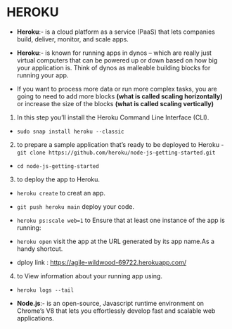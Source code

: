 # HEROKU

- **Heroku**:- is a cloud platform as a service (PaaS) that lets companies build, deliver, monitor, and scale apps.

- **Heroku**:- is known for running apps in dynos – which are really just virtual computers that can be powered up or down based on how big your application is. Think of dynos as malleable building blocks for running your app.

- If you want to process more data or run more complex tasks, you are going to need to add more blocks **(what is called scaling horizontally)** or increase the size of the blocks **(what is called scaling vertically)**

1. In this step you’ll install the Heroku Command Line Interface (CLI).
- ```sudo snap install heroku --classic```

2. to prepare a sample application that’s ready to be deployed to Heroku - ```git clone https://github.com/heroku/node-js-getting-started.git```
- ```cd node-js-getting-started```

3. to deploy the app to Heroku.
- ```heroku create``` to creat an app.
- ```git push heroku main``` deploy your code.
- ```heroku ps:scale web=1``` to Ensure that at least one instance of the app is running:
- ```heroku open``` visit the app at the URL generated by its app name.As a handy shortcut.

- dploy link : https://agile-wildwood-69722.herokuapp.com/

4. to View information about your running app using.
- ```heroku logs --tail```

- **Node.js**:- is an open-source, Javascript runtime environment on Chrome’s V8 that lets you effortlessly develop fast and scalable web applications.

